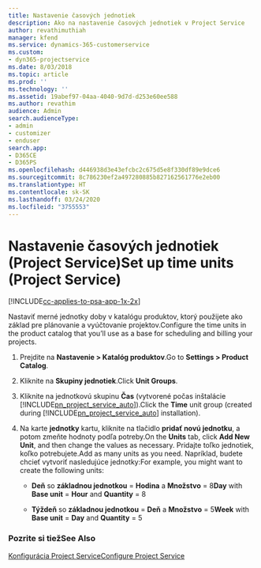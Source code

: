 ```yaml
---
title: Nastavenie časových jednotiek
description: Ako na nastavenie časových jednotiek v Project Service
author: revathimuthiah
manager: kfend
ms.service: dynamics-365-customerservice
ms.custom:
- dyn365-projectservice
ms.date: 8/03/2018
ms.topic: article
ms.prod: ''
ms.technology: ''
ms.assetid: 19abef97-04aa-4040-9d7d-d253e60ee588
ms.author: revathim
audience: Admin
search.audienceType:
- admin
- customizer
- enduser
search.app:
- D365CE
- D365PS
ms.openlocfilehash: d446938d3e43efcbc2c675d5e8f330df89e9dce6
ms.sourcegitcommit: 8c786230ef2a497280885b827162561776e2eb00
ms.translationtype: HT
ms.contentlocale: sk-SK
ms.lasthandoff: 03/24/2020
ms.locfileid: "3755553"
---
```

# <a name="set-up-time-units-project-service"></a><span data-ttu-id="7fa75-103">Nastavenie časových jednotiek (Project Service)</span><span class="sxs-lookup"><span data-stu-id="7fa75-103">Set up time units (Project Service)</span></span>

[!INCLUDE[cc-applies-to-psa-app-1x-2x](../includes/cc-applies-to-psa-app-1x-2x.md)]

<span data-ttu-id="7fa75-104">Nastaviť merné jednotky doby v katalógu produktov, ktorý použijete ako základ pre plánovanie a vyúčtovanie projektov.</span><span class="sxs-lookup"><span data-stu-id="7fa75-104">Configure the time units in the product catalog that you’ll use as a base for scheduling and billing your projects.</span></span>  
  
1. <span data-ttu-id="7fa75-105">Prejdite na **Nastavenie > Katalóg produktov**.</span><span class="sxs-lookup"><span data-stu-id="7fa75-105">Go to **Settings > Product Catalog**.</span></span>  
  
2. <span data-ttu-id="7fa75-106">Kliknite na **Skupiny jednotiek**.</span><span class="sxs-lookup"><span data-stu-id="7fa75-106">Click **Unit Groups**.</span></span>  
  
3. <span data-ttu-id="7fa75-107">Kliknite na jednotkovú skupinu **Čas** (vytvorené počas inštalácie [!INCLUDE[pn_project_service_auto](../includes/pn-project-service-auto.md)]).</span><span class="sxs-lookup"><span data-stu-id="7fa75-107">Click the **Time** unit group (created during [!INCLUDE[pn_project_service_auto](../includes/pn-project-service-auto.md)] installation).</span></span>  
  
4. <span data-ttu-id="7fa75-108">Na karte **jednotky** kartu, kliknite na tlačidlo **pridať novú jednotku**, a potom zmeňte hodnoty podľa potreby.</span><span class="sxs-lookup"><span data-stu-id="7fa75-108">On the **Units** tab, click **Add New Unit**, and then change the values as necessary.</span></span> <span data-ttu-id="7fa75-109">Pridajte toľko jednotiek, koľko potrebujete.</span><span class="sxs-lookup"><span data-stu-id="7fa75-109">Add as many units as you need.</span></span> <span data-ttu-id="7fa75-110">Napríklad, budete chcieť vytvoriť nasledujúce jednotky:</span><span class="sxs-lookup"><span data-stu-id="7fa75-110">For example, you might want to create the following units:</span></span>  
  
   - <span data-ttu-id="7fa75-111">**Deň** so **základnou jednotkou** = **Hodina** a **Množstvo** = 8</span><span class="sxs-lookup"><span data-stu-id="7fa75-111">**Day** with **Base unit** = **Hour** and **Quantity** = 8</span></span>  
  
   - <span data-ttu-id="7fa75-112">**Týždeň** so **základnou jednotkou** = **Deň** a **Množstvo** = 5</span><span class="sxs-lookup"><span data-stu-id="7fa75-112">**Week** with **Base unit** = **Day** and **Quantity** = 5</span></span>  
  
### <a name="see-also"></a><span data-ttu-id="7fa75-113">Pozrite si tiež</span><span class="sxs-lookup"><span data-stu-id="7fa75-113">See Also</span></span>  
 [<span data-ttu-id="7fa75-114">Konfigurácia Project Service</span><span class="sxs-lookup"><span data-stu-id="7fa75-114">Configure Project Service</span></span>](../project-service/configure.md)
